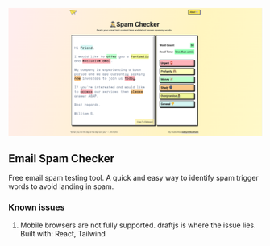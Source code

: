 ![Screenshot of website](https://raw.githubusercontent.com/TheBoringBOT/email-spam-word-checker/main/public/screenshot.png)

## Email Spam Checker

Free email spam testing tool. A quick and easy way to identify spam trigger words to avoid landing in spam.

### Known issues

1.  Mobile browsers are not fully supported. draftjs is where the issue lies.
Built with: React, Tailwind
